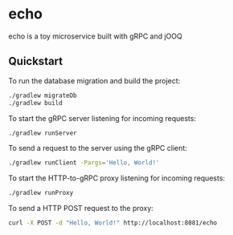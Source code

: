 # echo

echo is a toy microservice built with gRPC and jOOQ

## Quickstart

To run the database migration and build the project:

```bash
./gradlew migrateDb
./gradlew build
```

To start the gRPC server listening for incoming requests:

```bash
./gradlew runServer
```

To send a request to the server using the gRPC client:

```bash
./gradlew runClient -Pargs='Hello, World!'
```

To start the HTTP-to-gRPC proxy listening for incoming requests:

```bash
./gradlew runProxy
```

To send a HTTP POST request to the proxy:

```bash
curl -X POST -d "Hello, World!" http://localhost:8081/echo
```
